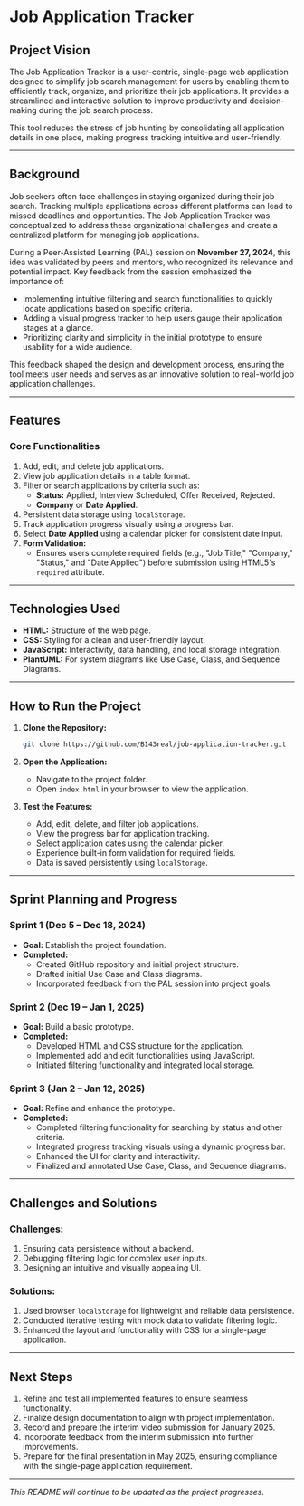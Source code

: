 # Job Application Tracker

## Project Vision
The Job Application Tracker is a user-centric, single-page web application designed to simplify job search management for users by enabling them to efficiently track, organize, and prioritize their job applications. It provides a streamlined and interactive solution to improve productivity and decision-making during the job search process. 

This tool reduces the stress of job hunting by consolidating all application details in one place, making progress tracking intuitive and user-friendly.

---

## Background
Job seekers often face challenges in staying organized during their job search. Tracking multiple applications across different platforms can lead to missed deadlines and opportunities. The Job Application Tracker was conceptualized to address these organizational challenges and create a centralized platform for managing job applications.

During a Peer-Assisted Learning (PAL) session on **November 27, 2024**, this idea was validated by peers and mentors, who recognized its relevance and potential impact. Key feedback from the session emphasized the importance of:
- Implementing intuitive filtering and search functionalities to quickly locate applications based on specific criteria.
- Adding a visual progress tracker to help users gauge their application stages at a glance.
- Prioritizing clarity and simplicity in the initial prototype to ensure usability for a wide audience.

This feedback shaped the design and development process, ensuring the tool meets user needs and serves as an innovative solution to real-world job application challenges.

---

## Features
### **Core Functionalities**
1. Add, edit, and delete job applications.
2. View job application details in a table format.
3. Filter or search applications by criteria such as:
   - **Status:** Applied, Interview Scheduled, Offer Received, Rejected.
   - **Company** or **Date Applied**.
4. Persistent data storage using `localStorage`.
5. Track application progress visually using a progress bar.
6. Select **Date Applied** using a calendar picker for consistent date input.
7. **Form Validation:**
   - Ensures users complete required fields (e.g., "Job Title," "Company," "Status," and "Date Applied") before submission using HTML5's `required` attribute.

---

## Technologies Used
- **HTML:** Structure of the web page.
- **CSS:** Styling for a clean and user-friendly layout.
- **JavaScript:** Interactivity, data handling, and local storage integration.
- **PlantUML:** For system diagrams like Use Case, Class, and Sequence Diagrams.

---

## How to Run the Project
1. **Clone the Repository:**
   ```bash
   git clone https://github.com/B143real/job-application-tracker.git
   ```
2. **Open the Application:**
   - Navigate to the project folder.
   - Open `index.html` in your browser to view the application.

3. **Test the Features:**
   - Add, edit, delete, and filter job applications.
   - View the progress bar for application tracking.
   - Select application dates using the calendar picker.
   - Experience built-in form validation for required fields.
   - Data is saved persistently using `localStorage`.

---

## Sprint Planning and Progress
### **Sprint 1 (Dec 5 – Dec 18, 2024)**
- **Goal:** Establish the project foundation.
- **Completed:**
  - Created GitHub repository and initial project structure.
  - Drafted initial Use Case and Class diagrams.
  - Incorporated feedback from the PAL session into project goals.

### **Sprint 2 (Dec 19 – Jan 1, 2025)**
- **Goal:** Build a basic prototype.
- **Completed:**
  - Developed HTML and CSS structure for the application.
  - Implemented add and edit functionalities using JavaScript.
  - Initiated filtering functionality and integrated local storage.

### **Sprint 3 (Jan 2 – Jan 12, 2025)**
- **Goal:** Refine and enhance the prototype.
- **Completed:**
  - Completed filtering functionality for searching by status and other criteria.
  - Integrated progress tracking visuals using a dynamic progress bar.
  - Enhanced the UI for clarity and interactivity.
  - Finalized and annotated Use Case, Class, and Sequence diagrams.

---

## Challenges and Solutions
### **Challenges:**
1. Ensuring data persistence without a backend.
2. Debugging filtering logic for complex user inputs.
3. Designing an intuitive and visually appealing UI.

### **Solutions:**
1. Used browser `localStorage` for lightweight and reliable data persistence.
2. Conducted iterative testing with mock data to validate filtering logic.
3. Enhanced the layout and functionality with CSS for a single-page application.

---

## Next Steps
1. Refine and test all implemented features to ensure seamless functionality.
2. Finalize design documentation to align with project implementation.
3. Record and prepare the interim video submission for January 2025.
4. Incorporate feedback from the interim submission into further improvements.
5. Prepare for the final presentation in May 2025, ensuring compliance with the single-page application requirement.

---

*This README will continue to be updated as the project progresses.*

